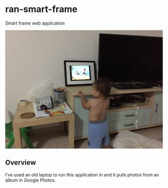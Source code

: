 # ran-smart-frame
Smart frame web application

![Alt text](frame1.JPG?raw=true "Optional Title")

## Overview

I've used an old laptop to run this application in and it pulls photos from an album in Google Photos.
